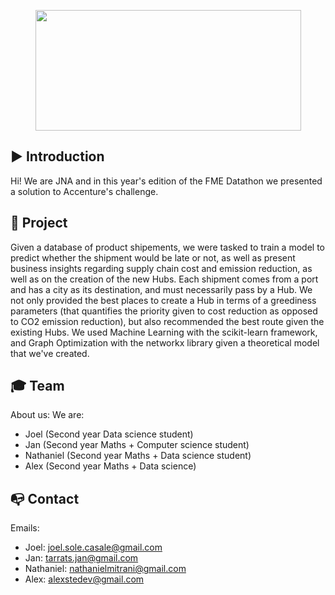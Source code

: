<p align="center">
  <img width="425" height="193" src="https://raw.githubusercontent.com/JNADatathon2022/.github/62f4801ee6afba27cf545bc9109f75007d484963/profile/assets/logo_project.png">
</p>

## ▶️ Introduction
Hi! We are JNA and in this year's edition of the FME Datathon we presented a solution to Accenture's challenge. 

## 🧭 Project
Given a database of product shipements, we were tasked to train a model to predict whether the shipment would be late or not, as well as present business insights regarding supply chain cost and emission reduction, as well as on the creation of the new Hubs. Each shipment comes from a port and has a city as its destination, and must necessarily pass by a Hub. We not only provided the best places to create a Hub in terms of a greediness parameters (that quantifies the priority given to cost reduction as opposed to CO2 emission reduction), but also recommended the best route given the existing Hubs. 
We used Machine Learning with the scikit-learn framework, and Graph Optimization with the networkx library given a theoretical model that we've created.

## 🎓 Team

About us:
We are:
- Joel (Second year Data science student)
- Jan (Second year Maths + Computer science student)
- Nathaniel (Second year Maths + Data science student)
- Alex (Second year Maths + Data science)

## 📭 Contact

Emails:
- Joel: joel.sole.casale@gmail.com
- Jan: tarrats.jan@gmail.com
- Nathaniel: nathanielmitrani@gmail.com
- Alex: alexstedev@gmail.com
